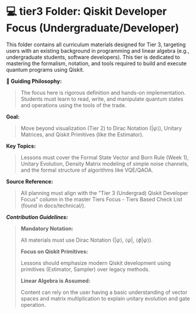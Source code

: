 # **💻 tier3 Folder: Qiskit Developer Focus (Undergraduate/Developer)**

This folder contains all curriculum materials designed for Tier 3, targeting users with an existing background in programming and linear algebra (e.g., undergraduate students, software developers).
This tier is dedicated to mastering the formalism, notation, and tools required to build and execute quantum programs using Qiskit.

**🎯 Guiding Philosophy:**
>The focus here is rigorous definition and hands-on implementation. Students must learn to read, write, and manipulate quantum states and operations using the tools of the trade.

**Goal:** 
>Move beyond visualization (Tier 2) to Dirac Notation ($|\psi\rangle$), Unitary Matrices, and Qiskit Primitives (like the Estimator).

**Key Topics:**
>Lessons must cover the Formal State Vector and Born Rule (Week 1), Unitary Evolution, Density Matrix modeling of simple noise channels, and the formal structure of algorithms like VQE/QAOA.

**Source Reference:**
>All planning must align with the "Tier 3 (Undergrad) Qiskit Developer Focus" column in the master Tiers Focus - Tiers Based Check List (found in docs/technical/).

***Contribution Guidelines:***
>**Mandatory Notation:**
>
>All materials must use Dirac Notation ($|\psi\rangle$, $\langle\psi|$, $\langle\phi|\psi\rangle$).
>
>**Focus on Qiskit Primitives:**
>
>Lessons should emphasize modern Qiskit development using primitives (Estimator, Sampler) over legacy methods.
>
>**Linear Algebra is Assumed:**
>
>Content can rely on the user having a basic understanding of vector spaces and matrix multiplication to explain unitary evolution and gate operation.
